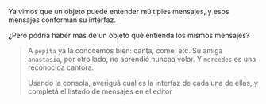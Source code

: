 Ya vimos que un objeto puede entender múltiples mensajes, y esos mensajes conforman su interfaz. 

¿Pero podría haber más de un objeto que entienda los mismos mensajes? 

> A `pepita` ya la conocemos bien: canta, come, etc. Su amiga `anastasia`, por otro lado, no aprendió nuncaa volar. Y `mercedes` es una reconocida cantora. 
> 
> Usando la consola, averiguá cuál es la interfaz de cada una de ellas, y completá el listado de mensajes en el editor
